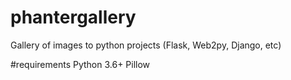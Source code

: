 # phantergallery
Gallery of images to python projects (Flask, Web2py, Django, etc)

#requirements
 Python 3.6+
 Pillow
